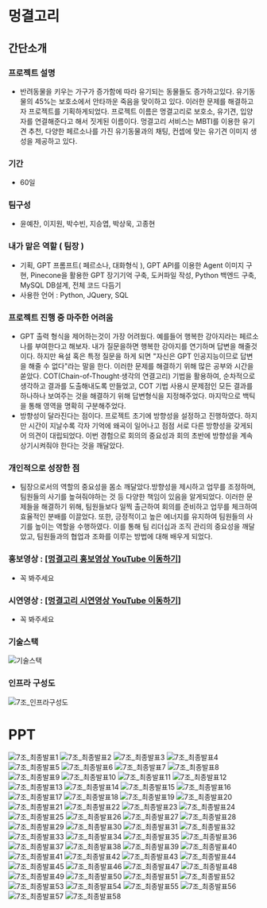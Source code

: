 # 멍결고리
## 간단소개
### 프로젝트 설명
- 반려동물을 키우는 가구가 증가함에 따라 유기되는 동물들도 증가하고있다. 유기동물의 45%는 보호소에서 안타까운 죽음을 맞이하고 있다. 이러한 문제를 해결하고자 프로젝트를 기획하게되었다. 프로젝트 이름은 멍결고리로 보호소, 유기견, 입양자를 연결해준다고 해서 짓게된 이름이다. 멍결고리 서비스는 MBTI를 이용한 유기견 추천, 다양한 페르소나를 가진 유기동물과의 채팅, 컨셉에 맞는 유기견 이미지 생성을 제공하고 있다.
### 기간
- 60일
### 팀구성
- 윤예찬, 이지원, 박수빈, 지승엽, 박상욱, 고종현

### 내가 맡은 역할 ( 팀장 )
- 기획, GPT 프롬프트( 페르소나, 대화형식 ), GPT API를 이용한 Agent 이미지 구현, Pinecone을 활용한 GPT 장기기억 구축, 도커파일 작성, Python 백엔드 구축, MySQL DB설계, 전체 코드 다듬기
- 사용한 언어 : Python, JQuery, SQL

### 프로젝트 진행 중 마주한 어려움
- GPT 출력 형식을 제어하는것이 가장 어려웠다. 예를들어 행복한 강아지라는 페르소나를 부여한다고 해보자. 내가 질문을하면 행복한 강아지를 연기하며 답변을 해줄것이다. 하지만 욕설 혹은 특정 질문을 하게 되면 "자신은 GPT 인공지능이므로 답변을 해줄 수 없다"라는 말을 한다. 이러한 문제를 해결하기 위해 많은 공부와 시간을 쏟았다. COT(Chain-of-Thought·생각의 연결고리) 기법을 활용하여, 순차적으로 생각하고 결과를 도출해내도록 만들었고, COT 기법 사용시 문제점인 모든 결과를 하나하나 보여주는 것을 해결하기 위해 답변형식을 지정해주었다. 마지막으로 백틱을 통해 영역을 명확히 구분해주었다.
- 방향성이 달라진다는 점이다. 프로젝트 초기에 방향성을 설정하고 진행하였다. 하지만 시간이 지날수록 각자 기억에 왜곡이 일어나고 점점 서로 다른 방향성을 갖게되어 의견이 대립되었다. 이번 경험으로 회의의 중요성과 회의 초반에 방향성을 계속 상기시켜줘야 한다는 것을 깨달았다.

### 개인적으로 성장한 점
- 팀장으로서의 역할의 중요성을 몸소 깨달았다.방향성을 제시하고 업무를 조정하며, 팀원들의 사기를 높혀줘야하는 것 등 다양한 책임이 있음을 알게되었다. 이러한 문제들을 해결하기 위해, 팀원들보다 일찍 출근하여 회의를 준비하고 업무를 체크하여 효율적인 분배를 이끌었다. 또한, 긍정적이고 높은 에너지를 유지하여 팀원들의 사기를 높이는 역할을 수행하였다. 이를 통해 팀 리더십과 조직 관리의 중요성을 깨달았고, 팀원들과의 협업과 조화를 이루는 방법에 대해 배우게 되었다.

### 홍보영상 : [[멍결고리 홍보영상 YouTube 이동하기]](https://www.youtube.com/watch?v=CcHQCNGeMlg)
- 꼭 봐주세요
### 시연영상 : [[멍결고리 시연영상 YouTube 이동하기]](https://www.youtube.com/watch?v=CGVKXz7o-v8)
- 꼭 봐주세요

### 기술스택
![기술스택](https://github.com/yunyechan9893/sk_rookies_project5/assets/125535111/2d1ef016-cf6d-48b5-b0c1-7173f67f3c46)

### 인프라 구성도
![7조_인프라구성도](https://github.com/yunyechan9893/sk_rookies_project5/assets/125535111/c5c18ae0-ee20-44a3-97f7-ca7923d27d67)

# PPT
![7조_최종발표1](https://github.com/yunyechan9893/sk_rookies_project5/assets/125535111/8c5dc5a0-6bc5-4f64-85cd-a21783fdbf65)
![7조_최종발표2](https://github.com/yunyechan9893/sk_rookies_project5/assets/125535111/5f069258-0217-4c46-9a27-f26bf9ad5a5e)
![7조_최종발표3](https://github.com/yunyechan9893/sk_rookies_project5/assets/125535111/0a7ad401-6bfe-4719-8d1a-b1236e3225a7)
![7조_최종발표4](https://github.com/yunyechan9893/sk_rookies_project5/assets/125535111/d2895ae5-f2e6-47bf-bc17-2c1fd1a3a850)
![7조_최종발표5](https://github.com/yunyechan9893/sk_rookies_project5/assets/125535111/5f9fd8f9-5760-48fc-a3ef-e0f6361836a5)
![7조_최종발표6](https://github.com/yunyechan9893/sk_rookies_project5/assets/125535111/86741561-4af3-415b-b8bc-c2db5a03909d)
![7조_최종발표7](https://github.com/yunyechan9893/sk_rookies_project5/assets/125535111/d62f9cdf-fe9f-4e65-92d8-6216db2e145d)
![7조_최종발표8](https://github.com/yunyechan9893/sk_rookies_project5/assets/125535111/be6410db-b8ab-487c-8685-c4d8a736c2a2)
![7조_최종발표9](https://github.com/yunyechan9893/sk_rookies_project5/assets/125535111/1d9ec2e5-00da-4a14-a0e5-1e2344019700)
![7조_최종발표10](https://github.com/yunyechan9893/sk_rookies_project5/assets/125535111/cb96134c-bb74-4909-8fb0-97e34d0fb52d)
![7조_최종발표11](https://github.com/yunyechan9893/sk_rookies_project5/assets/125535111/456786d0-e838-4f95-9793-a25e8db57d41)
![7조_최종발표12](https://github.com/yunyechan9893/sk_rookies_project5/assets/125535111/ec554458-6e40-412b-8ca8-192f019362fb)
![7조_최종발표13](https://github.com/yunyechan9893/sk_rookies_project5/assets/125535111/7a492e71-1515-40a4-8463-9dd3e7c5d52f)
![7조_최종발표14](https://github.com/yunyechan9893/sk_rookies_project5/assets/125535111/abb1d2df-158f-421e-863c-7eafdd2d12d2)
![7조_최종발표15](https://github.com/yunyechan9893/sk_rookies_project5/assets/125535111/a4458195-7442-4ed2-ba6b-649f91570f9a)
![7조_최종발표16](https://github.com/yunyechan9893/sk_rookies_project5/assets/125535111/f63e6f9e-d6d2-4270-b3d8-2acf9600a48b)
![7조_최종발표17](https://github.com/yunyechan9893/sk_rookies_project5/assets/125535111/87d3e4df-2fee-4d06-9b0e-c59ae3881e72)
![7조_최종발표18](https://github.com/yunyechan9893/sk_rookies_project5/assets/125535111/757fa3a4-3514-4738-a5e1-5bb719adfba4)
![7조_최종발표19](https://github.com/yunyechan9893/sk_rookies_project5/assets/125535111/8354ce15-e0e6-4c1e-a943-3677f95a5213)
![7조_최종발표20](https://github.com/yunyechan9893/sk_rookies_project5/assets/125535111/e94a4926-8417-4434-b895-1df75440c690)
![7조_최종발표21](https://github.com/yunyechan9893/sk_rookies_project5/assets/125535111/50578d40-5bc3-4555-8dba-c4e2fcd6adbd)
![7조_최종발표22](https://github.com/yunyechan9893/sk_rookies_project5/assets/125535111/9be92f1f-53ff-4d00-ac2d-b1879d0901ac)
![7조_최종발표23](https://github.com/yunyechan9893/sk_rookies_project5/assets/125535111/5ff07b39-8a27-49be-ac8b-9820953bf0bb)
![7조_최종발표24](https://github.com/yunyechan9893/sk_rookies_project5/assets/125535111/dc36421c-75d7-45dc-9517-db89701223e3)
![7조_최종발표25](https://github.com/yunyechan9893/sk_rookies_project5/assets/125535111/0217dfa6-dd05-42dc-b89f-e91c86ef9744)
![7조_최종발표26](https://github.com/yunyechan9893/sk_rookies_project5/assets/125535111/224f4fd8-ba02-45bf-a453-16f7c37bd8e5)
![7조_최종발표27](https://github.com/yunyechan9893/sk_rookies_project5/assets/125535111/240d90d6-233e-4fc7-ac04-2b94dd282561)
![7조_최종발표28](https://github.com/yunyechan9893/sk_rookies_project5/assets/125535111/b6d259d4-a9a2-4356-bea3-579b44e68b86)
![7조_최종발표29](https://github.com/yunyechan9893/sk_rookies_project5/assets/125535111/036f7354-8247-49f4-83e6-55848a2666b6)
![7조_최종발표30](https://github.com/yunyechan9893/sk_rookies_project5/assets/125535111/9dbcfbcb-8b4e-4349-8c40-27d4491ce528)
![7조_최종발표31](https://github.com/yunyechan9893/sk_rookies_project5/assets/125535111/5135caf2-a090-425e-b119-82ed36e54f72)
![7조_최종발표32](https://github.com/yunyechan9893/sk_rookies_project5/assets/125535111/1b4aea45-4d05-41c3-82eb-817805de1477)
![7조_최종발표33](https://github.com/yunyechan9893/sk_rookies_project5/assets/125535111/c2c3fbfd-7e36-4f8d-a636-6cd224fd4a82)
![7조_최종발표34](https://github.com/yunyechan9893/sk_rookies_project5/assets/125535111/afb6d740-d329-491f-8f4d-763dc4df62f5)
![7조_최종발표35](https://github.com/yunyechan9893/sk_rookies_project5/assets/125535111/329fe434-e665-4fbd-94d5-fc852df96e29)
![7조_최종발표36](https://github.com/yunyechan9893/sk_rookies_project5/assets/125535111/ddd79e96-2f34-40ba-8fdc-ebacc377a40f)
![7조_최종발표37](https://github.com/yunyechan9893/sk_rookies_project5/assets/125535111/b2495cb5-0d79-4858-9f39-6ac3b7f42b0f)
![7조_최종발표38](https://github.com/yunyechan9893/sk_rookies_project5/assets/125535111/32996d4b-691c-4b4f-9524-5cc70eb6ae60)
![7조_최종발표39](https://github.com/yunyechan9893/sk_rookies_project5/assets/125535111/17603568-5b9f-44ec-b179-071596112b9c)
![7조_최종발표40](https://github.com/yunyechan9893/sk_rookies_project5/assets/125535111/43aeb70e-17de-48e7-bf74-03022c44fe9b)
![7조_최종발표41](https://github.com/yunyechan9893/sk_rookies_project5/assets/125535111/5864b185-f495-4526-8b1e-3eb26aedc016)
![7조_최종발표42](https://github.com/yunyechan9893/sk_rookies_project5/assets/125535111/254cec5f-ab1a-4f8b-89e3-6f9b8bff2abc)
![7조_최종발표43](https://github.com/yunyechan9893/sk_rookies_project5/assets/125535111/52a7d70e-aef3-40c4-be86-070126566049)
![7조_최종발표44](https://github.com/yunyechan9893/sk_rookies_project5/assets/125535111/114d220b-8539-48ce-a830-3ec27d58e92f)
![7조_최종발표45](https://github.com/yunyechan9893/sk_rookies_project5/assets/125535111/b00108fd-1d4d-45c0-95e7-f68e1218d0b0)
![7조_최종발표46](https://github.com/yunyechan9893/sk_rookies_project5/assets/125535111/d579937b-33dd-4bdd-801c-5862d034f1d8)
![7조_최종발표47](https://github.com/yunyechan9893/sk_rookies_project5/assets/125535111/658650a0-ca98-4659-899a-4d1c1a805ba3)
![7조_최종발표48](https://github.com/yunyechan9893/sk_rookies_project5/assets/125535111/2e5eb557-329e-484b-9db9-eaf8cd19a1bb)
![7조_최종발표49](https://github.com/yunyechan9893/sk_rookies_project5/assets/125535111/a9ea09ea-ef7e-44cc-8d90-9e4b9889ae3f)
![7조_최종발표50](https://github.com/yunyechan9893/sk_rookies_project5/assets/125535111/72020b55-b6f9-4a2a-bf2f-f60840618999)
![7조_최종발표51](https://github.com/yunyechan9893/sk_rookies_project5/assets/125535111/69829a42-f1f3-48a9-ba38-4d2314a65763)
![7조_최종발표52](https://github.com/yunyechan9893/sk_rookies_project5/assets/125535111/6b5465e6-99fd-4eff-a812-02889a697792)
![7조_최종발표53](https://github.com/yunyechan9893/sk_rookies_project5/assets/125535111/2e6b24bd-1fa0-4a62-9112-5b696c69c53a)
![7조_최종발표54](https://github.com/yunyechan9893/sk_rookies_project5/assets/125535111/62d79382-aa4b-49e6-ab30-54e559d5d111)
![7조_최종발표55](https://github.com/yunyechan9893/sk_rookies_project5/assets/125535111/809e26a7-42dd-485a-8c3b-545c623b3ba7)
![7조_최종발표56](https://github.com/yunyechan9893/sk_rookies_project5/assets/125535111/3c21ff58-9608-4acd-bf7d-fc7dee882372)
![7조_최종발표57](https://github.com/yunyechan9893/sk_rookies_project5/assets/125535111/1a618803-e92b-4f1a-ba2b-646332fb93e9)
![7조_최종발표58](https://github.com/yunyechan9893/sk_rookies_project5/assets/125535111/6f8ce594-3c93-41c8-adca-cae84f06b6f1)
